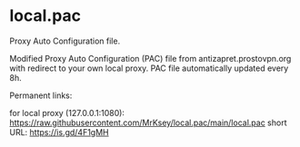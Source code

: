# local.pac
Proxy Auto Configuration file.

Modified Proxy Auto Configuration (PAC) file from antizapret.prostovpn.org with redirect to your own local proxy. PAC file automatically updated every 8h.

Permanent links:

for local proxy (127.0.0.1:1080):
https://raw.githubusercontent.com/MrKsey/local.pac/main/local.pac
short URL:
https://is.gd/4F1gMH
